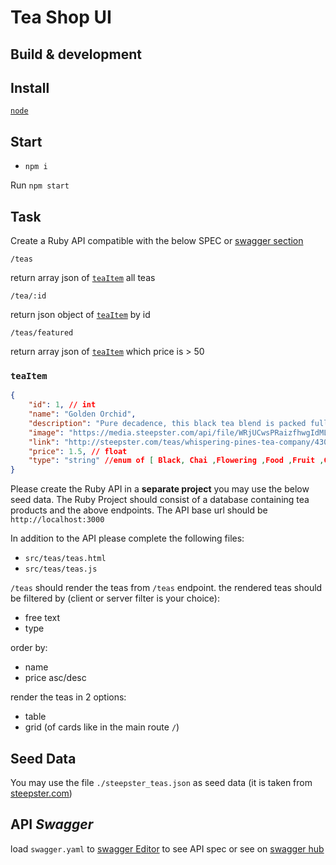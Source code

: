 # Tea Shop UI

## Build & development

Install
-------

[`node`](https://nodejs.org/)

Start
-----

- `npm i`

Run `npm start`

Task
----

Create a Ruby API compatible with the below SPEC or [swagger section](#API)

`/teas`

return array json of [`teaItem`](#`teaItem`)
all teas

`/tea/:id`

return json object of [`teaItem`](#`teaItem`)
by id

`/teas/featured`

return array json of [`teaItem`](#`teaItem`)
which price is > 50

### `teaItem`

```json
{
    "id": 1, // int
    "name": "Golden Orchid",
    "description": "Pure decadence, this black tea blend is packed full of deep creamy cocoa notes! My goal for this tea was to bring the ice cream shop on Mackinac Island into your cup! I began with North Winds – our black tea with dessert notes inspired by the island’s famous fudge.",
    "image": "https://media.steepster.com/api/file/WRjUCwsPRaizfhwgIdML/convert?fit=crop&h=200&w=350",
    "link": "http://steepster.com/teas/whispering-pines-tea-company/43095-golden-orchid",
    "price": 1.5, // float
    "type": "string" //enum of [ Black, Chai ,Flowering ,Food ,Fruit ,Green ,Guayusa ,Herbal ,Honeybush ,Matcha ,Oolong ,Pu-Erh ,Rooibos ,White ,Yellow ,Yerba Maté ]
}
```

Please create the Ruby API in a **separate project** you may use the below seed data.
The Ruby Project should consist of a database containing tea products and the above endpoints.
The API base url should be `http://localhost:3000` 

In addition to the API please complete the following files:
- `src/teas/teas.html`
- `src/teas/teas.js`

`/teas` should render the teas from `/teas` endpoint.
the rendered teas should be filtered by (client or server filter is your choice): 
- free text
- type

order by:
- name
- price asc/desc

render the teas in 2 options:
- table
- grid (of cards like in the main route `/`)

Seed Data
---------

You may use the file `./steepster_teas.json` as seed data (it is taken from [steepster.com](http://steepster.com)) 

API *Swagger*
---

load `swagger.yaml` to [swagger Editor](http://editor.swagger.io/#/) to see API spec
or see on [swagger hub](https://app.swaggerhub.com/apis/wildcard/tea-shop/1.0.0)
